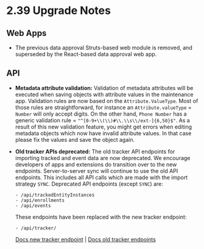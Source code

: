 # 2.39 Upgrade Notes

## Web Apps

* The previous data approval Struts-based web module is removed, and superseded by the React-based data approval web app.

## API

* **Metadata attribute validation:** Validation of metadata attributes will be executed when saving objects with attribute values in the maintenance app. Validation rules are now based on the `Attribute.ValueType`. Most of those rules are straightforward, for instance an `Attribute.valueType` = `Number` will only accept digits. On the other hand, `Phone Number` has a generic validation rule = `"^[0-9+\\(\\)#\\.\\s\\/ext-]{6,50}$"`. As a result of this new validation feature, you might get errors when editing metadata objects which now have invalid attribute values. In that case please fix the values and save the object again.

* **Old tracker APIs deprecated:** The old tracker API endpoints for importing tracked and event data are now deprecated. We encourage developers of apps and extensions do transition over to the new endpoints. Server-to-server sync will continue to use the old API endpoints. This includes all API calls which are made with the import strategy `SYNC`. Deprecated API endpoints (except `SYNC`) are:
   ```
   - /api/trackedEntityInstances
   - /api/enrollments
   - /api/events
   ```
   These endpoints have been replaced with the new tracker endpoint: 
   ```
   - /api/tracker/
   ```
   [Docs new tracker endpoint](https://docs.dhis2.org/en/develop/using-the-api/dhis-core-version-238/new-tracker.html) | [Docs old tracker endpoints](https://docs.dhis2.org/en/develop/using-the-api/dhis-core-version-238/tracker.html)
